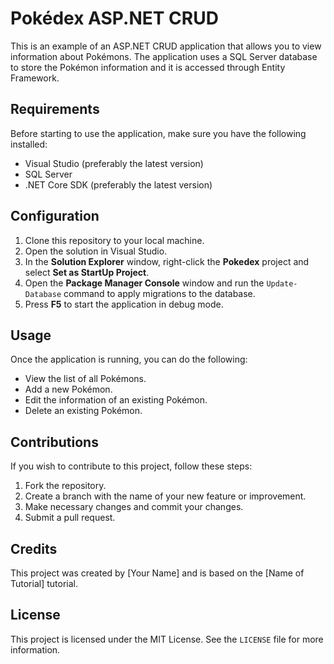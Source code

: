 # Pokédex ASP.NET CRUD

This is an example of an ASP.NET CRUD application that allows you to view information about Pokémons. The application uses a SQL Server database to store the Pokémon information and it is accessed through Entity Framework.

## Requirements

Before starting to use the application, make sure you have the following installed:

- Visual Studio (preferably the latest version)
- SQL Server
- .NET Core SDK (preferably the latest version)

## Configuration

1. Clone this repository to your local machine.
2. Open the solution in Visual Studio.
3. In the **Solution Explorer** window, right-click the **Pokedex** project and select **Set as StartUp Project**.
4. Open the **Package Manager Console** window and run the `Update-Database` command to apply migrations to the database.
5. Press **F5** to start the application in debug mode.

## Usage

Once the application is running, you can do the following:

- View the list of all Pokémons.
- Add a new Pokémon.
- Edit the information of an existing Pokémon.
- Delete an existing Pokémon.

## Contributions

If you wish to contribute to this project, follow these steps:

1. Fork the repository.
2. Create a branch with the name of your new feature or improvement.
3. Make necessary changes and commit your changes.
4. Submit a pull request.

## Credits

This project was created by [Your Name] and is based on the [Name of Tutorial] tutorial.

## License

This project is licensed under the MIT License. See the `LICENSE` file for more information.

